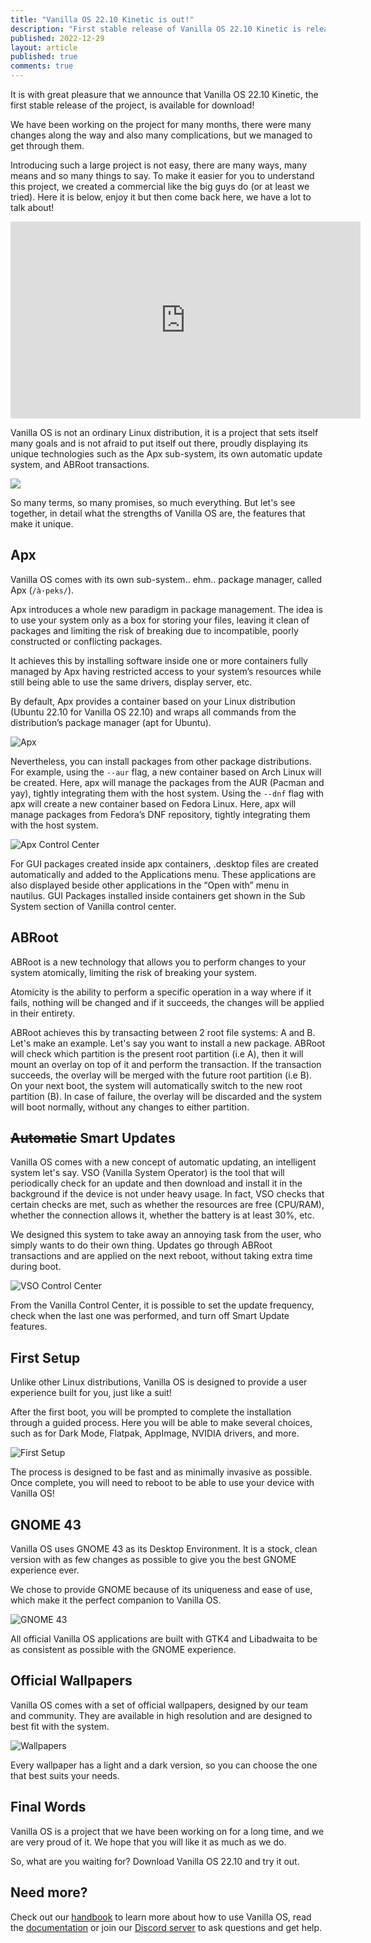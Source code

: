 ```yaml
---
title: "Vanilla OS 22.10 Kinetic is out!"
description: "First stable release of Vanilla OS 22.10 Kinetic is released."
published: 2022-12-29
layout: article
published: true
comments: true
---
```


It is with great pleasure that we announce that Vanilla OS 22.10 Kinetic, the 
first stable release of the project, is available for download!

We have been working on the project for many months, there were many changes 
along the way and also many complications, but we managed to get through them.

Introducing such a large project is not easy, there are many ways, many means 
and so many things to say. To make it easier for you to understand this project,
we created a commercial like the big guys do (or at least we tried). Here it 
is below, enjoy it but then come back here, we have a lot to talk about!

<div class="video">
    <iframe src="https://www.youtube.com/embed/aDvIJ_Hu90Y?controls=0" allowfullscreen="" frameborder="0" height="315" width="560"> </iframe>
</div>

Vanilla OS is not an ordinary Linux distribution, it is a project that sets 
itself many goals and is not afraid to put itself out there, proudly displaying 
its unique technologies such as the Apx sub-system, its own automatic update 
system, and ABRoot transactions.

![](/assets/uploads/vanilla-os-stable-illustration.webp)

So many terms, so many promises, so much everything. But let's see together, in 
detail what the strengths of Vanilla OS are, the features that make it unique.

## Apx

Vanilla OS comes with its own sub-system.. ehm.. package manager, called Apx 
(`/à·peks/`).

Apx introduces a whole new paradigm in package management. The idea is to use 
your system only as a box for storing your files, leaving it clean of packages 
and limiting the risk of breaking due to incompatible, poorly constructed or 
conflicting packages.

It achieves this by installing software inside one or more containers fully
managed by Apx having restricted access to your system’s resources while still
being able to use the same drivers, display server, etc.

By default, Apx provides a container based on your Linux distribution (Ubuntu 
22.10 for Vanilla OS 22.10) and wraps all commands from the distribution’s 
package manager (apt for Ubuntu).

![Apx](/assets/uploads/vanilla-os-apx.png)

Nevertheless, you can install packages from other package distributions. For 
example, using the `--aur` flag, a new container based on Arch Linux will be 
created. Here, apx will manage the packages from the AUR (Pacman and yay), 
tightly integrating them with the host system. Using the `--dnf` flag with apx 
will create a new container based on Fedora Linux. Here, apx will manage 
packages from Fedora’s DNF repository, tightly integrating them with the host 
system.

![Apx Control Center](/assets/uploads/vanilla-os-apx-control-center.png)

For GUI packages created inside apx containers, .desktop files are created 
automatically and added to the Applications menu. These applications are also 
displayed beside other applications in the “Open with” menu in nautilus. 
GUI Packages installed inside containers get shown in the Sub System section 
of Vanilla control center.

## ABRoot

ABRoot is a new technology that allows you to perform changes to your system
atomically, limiting the risk of breaking your system.

Atomicity is the ability to perform a specific operation in a way where if it
fails, nothing will be changed and if it succeeds, the changes will be
applied in their entirety.

ABRoot achieves this by transacting between 2 root file systems: A and B. Let's
make an example. Let's say you want to install a new package. ABRoot will check
which partition is the present root partition (i.e A), then it will mount an
overlay on top of it and perform the transaction. If the transaction succeeds,
the overlay will be merged with the future root partition (i.e B). On your
next boot, the system will automatically switch to the new root partition (B).
In case of failure, the overlay will be discarded and the system will boot
normally, without any changes to either partition.

## ~~Automatic~~ Smart Updates

Vanilla OS comes with a new concept of automatic updating, an intelligent 
system let's say. VSO (Vanilla System Operator) is the tool that will 
periodically check for an update and then download and install it in the 
background if the device is not under heavy usage. In fact, VSO checks that 
certain checks are met, such as whether the resources are free (CPU/RAM), 
whether the connection allows it, whether the battery is at least 30%, etc.

We designed this system to take away an annoying task from the user, who 
simply wants to do their own thing. Updates go through ABRoot transactions and 
are applied on the next reboot, without taking extra time during boot.

![VSO Control Center](/assets/uploads/vanilla-os-updates.png)

From the Vanilla Control Center, it is possible to set the update frequency, 
check when the last one was performed, and turn off Smart Update features.

## First Setup

Unlike other Linux distributions, Vanilla OS is designed to provide a user 
experience built for you, just like a suit!

After the first boot, you will be prompted to complete the installation through 
a guided process. Here you will be able to make several choices, such as for 
Dark Mode, Flatpak, AppImage, NVIDIA drivers, and more.

![First Setup](/assets/uploads/vanilla-os-first-setup.png)

The process is designed to be fast and as minimally invasive as possible. Once 
complete, you will need to reboot to be able to use your device with Vanilla OS!

## GNOME 43

Vanilla OS uses GNOME 43 as its Desktop Environment. It is a stock, clean 
version with as few changes as possible to give you the best GNOME experience 
ever.

We chose to provide GNOME because of its uniqueness and ease of use, which make 
it the perfect companion to Vanilla OS.

![GNOME 43](/assets/uploads/vanilla-os-gnome.png)

All official Vanilla OS applications are built with GTK4 and Libadwaita to be 
as consistent as possible with the GNOME experience.

## Official Wallpapers

Vanilla OS comes with a set of official wallpapers, designed by our team and
community. They are available in high resolution and are designed to best fit
with the system.

![Wallpapers](/assets/uploads/vanilla-os-backgrounds.png)

Every wallpaper has a light and a dark version, so you can choose the one that
best suits your needs.

## Final Words

Vanilla OS is a project that we have been working on for a long time, and we
are very proud of it. We hope that you will like it as much as we do.

So, what are you waiting for? Download Vanilla OS 22.10 and try it out.

## Need more?

Check out our [handbook](https://handbook.vanillaos.org) to learn more about
how to use Vanilla OS, read the [documentation](https://documentation.vanillaos.org)
or join our [Discord server](https://discord.gg/3cD2Q7Ht3S) to ask questions
and get help.
